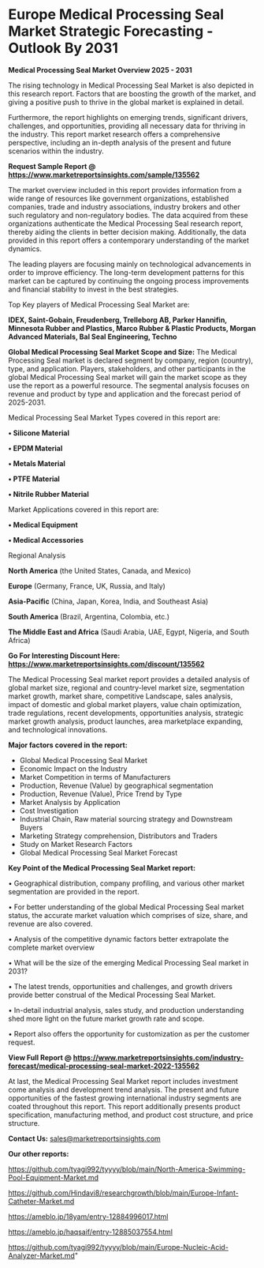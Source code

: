  # Europe Medical Processing Seal Market Strategic Forecasting - Outlook By 2031

<Strong> Medical Processing Seal Market Overview 2025 - 2031</strong>

The rising technology in Medical Processing Seal Market is also depicted in this research report. Factors that are boosting the growth of the market, and giving a positive push to thrive in the global market is explained in detail.

Furthermore, the report highlights on emerging trends, significant drivers, challenges, and opportunities, providing all necessary data for thriving in the industry. This report market research offers a comprehensive perspective, including an in-depth analysis of the present and future scenarios within the industry.

<strong>Request Sample Report @ <a href=https://www.marketreportsinsights.com/sample/135562>https://www.marketreportsinsights.com/sample/135562</a></strong>

The market overview included in this report provides information from a wide range of resources like government organizations, established companies, trade and industry associations, industry brokers and other such regulatory and non-regulatory bodies. The data acquired from these organizations authenticate the Medical Processing Seal research report, thereby aiding the clients in better decision making. Additionally, the data provided in this report offers a contemporary understanding of the market dynamics.

The leading players are focusing mainly on technological advancements in order to improve efficiency. The long-term development patterns for this market can be captured by continuing the ongoing process improvements and financial stability to invest in the best strategies.

Top Key players of Medical Processing Seal Market are:

<strong>IDEX, Saint-Gobain, Freudenberg, Trelleborg AB, Parker Hannifin, Minnesota Rubber and Plastics, Marco Rubber & Plastic Products, Morgan Advanced Materials, Bal Seal Engineering, Techno</strong>

<strong><b>Global Medical Processing Seal Market Scope and Size:</b></strong>
The Medical Processing Seal market is declared segment by company, region (country), type, and application. Players, stakeholders, and other participants in the global Medical Processing Seal market will gain the market scope as they use the report as a powerful resource. The segmental analysis focuses on revenue and product by type and application and the forecast period of 2025-2031.

Medical Processing Seal Market Types covered in this report are:

<strong>• Silicone Material

• EPDM Material

• Metals Material

• PTFE Material

• Nitrile Rubber Material</strong>

Market Applications covered in this report are:

<strong>• Medical Equipment

• Medical Accessories</strong> 

Regional Analysis

<strong>North America</strong> (the United States, Canada, and Mexico)

<strong>Europe</strong> (Germany, France, UK, Russia, and Italy)

<strong>Asia-Pacific</strong> (China, Japan, Korea, India, and Southeast Asia)

<strong>South America</strong> (Brazil, Argentina, Colombia, etc.)

<strong>The Middle East and Africa</strong> (Saudi Arabia, UAE, Egypt, Nigeria, and South Africa)

<strong>Go For Interesting Discount Here: <a href=https://www.marketreportsinsights.com/discount/135562>https://www.marketreportsinsights.com/discount/135562</a></strong>

The Medical Processing Seal market report provides a detailed analysis of global market size, regional and country-level market size, segmentation market growth, market share, competitive Landscape, sales analysis, impact of domestic and global market players, value chain optimization, trade regulations, recent developments, opportunities analysis, strategic market growth analysis, product launches, area marketplace expanding, and technological innovations.

<strong><b>Major factors covered in the report:</b></strong>
<ul>
  <li>Global Medical Processing Seal Market </li>
  <li>Economic Impact on the Industry</li>
  <li>Market Competition in terms of Manufacturers</li>
  <li>Production, Revenue (Value) by geographical segmentation</li>
  <li>Production, Revenue (Value), Price Trend by Type</li>
  <li>Market Analysis by Application</li>
  <li>Cost Investigation</li>
  <li>Industrial Chain, Raw material sourcing strategy and Downstream Buyers</li>
  <li>Marketing Strategy comprehension, Distributors and Traders</li>
  <li>Study on Market Research Factors</li>
  <li>Global Medical Processing Seal Market Forecast</li>
</ul>

<strong><b>Key Point of the Medical Processing Seal Market report:</b></strong>

• Geographical distribution, company profiling, and various other market segmentation are provided in the report.

• For better understanding of the global Medical Processing Seal market status, the accurate market valuation which comprises of size, share, and revenue are also covered.

• Analysis of the competitive dynamic factors better extrapolate the complete market overview

• What will be the size of the emerging Medical Processing Seal market in 2031?

• The latest trends, opportunities and challenges, and growth drivers provide better construal of the Medical Processing Seal Market.

• In-detail industrial analysis, sales study, and production understanding shed more light on the future market growth rate and scope.

• Report also offers the opportunity for customization as per the customer request.

<strong><b>View Full Report @ <a href=https://www.marketreportsinsights.com/industry-forecast/medical-processing-seal-market-2022-135562>https://www.marketreportsinsights.com/industry-forecast/medical-processing-seal-market-2022-135562</a></b></strong>


At last, the Medical Processing Seal Market report includes investment come analysis and development trend analysis. The present and future opportunities of the fastest growing international industry segments are coated throughout this report. This report additionally presents product specification, manufacturing method, and product cost structure, and price structure.

<strong>Contact Us:</strong>
sales@marketreportsinsights.com

<strong>Our other reports:</strong>

<a href=https://github.com/tyagi992/tyyyy/blob/main/North-America-Swimming-Pool-Equipment-Market.md>https://github.com/tyagi992/tyyyy/blob/main/North-America-Swimming-Pool-Equipment-Market.md</a>

<a href=https://github.com/Hindavi8/researchgrowth/blob/main/Europe-Infant-Catheter-Market.md>https://github.com/Hindavi8/researchgrowth/blob/main/Europe-Infant-Catheter-Market.md</a>

<a href=https://ameblo.jp/18yam/entry-12884996017.html>https://ameblo.jp/18yam/entry-12884996017.html</a>

<a href=https://ameblo.jp/haqsaif/entry-12885037554.html>https://ameblo.jp/haqsaif/entry-12885037554.html</a>

<a href=https://github.com/tyagi992/tyyyy/blob/main/Europe-Nucleic-Acid-Analyzer-Market.md>https://github.com/tyagi992/tyyyy/blob/main/Europe-Nucleic-Acid-Analyzer-Market.md</a>"
